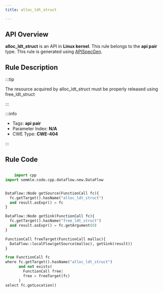 ```yaml
---
title: alloc_ldt_struct

---
```



## API Overview
**alloc_ldt_struct** is an API in **Linux kernel**. This rule belongs to the **api pair** type. This rule is generated using [APISpecGen](../../tools/APISpecGen).
## Rule Description

:::tip

The resource acquired by alloc_ldt_struct must be properly released using free_ldt_struct

:::

:::info

- Tags: **api pair**
- Parameter Index: **N/A**
- CWE Type: **CWE-404**

:::

## Rule Code
```python

    import cpp
import semmle.code.cpp.dataflow.new.DataFlow


DataFlow::Node getSource(FunctionCall fc){
  fc.getTarget().hasName("alloc_ldt_struct")
  and result.asExpr() = fc
}

DataFlow::Node getSink(FunctionCall fc){
  fc.getTarget().hasName("free_ldt_struct")
  and result.asExpr() = fc.getArgument(0)
}

FunctionCall freeTarget(FunctionCall malloc){
  DataFlow::localFlow(getSource(malloc), getSink(result))
}

from FunctionCall fc
where fc.getTarget().hasName("alloc_ldt_struct")
      and not exists(
        FunctionCall free| 
        free = freeTarget(fc)
      )
select fc.getLocation()

    
```